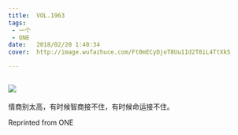 ```yaml
---
title:	VOL.1963
tags:
 - 一个
 - ONE
date:	2018/02/20 1:40:34
cover:	http://image.wufazhuce.com/Ft0mECyDjoT8Uu1Id2T8iL4TtXkS

---
```

![](http://image.wufazhuce.com/Ft0mECyDjoT8Uu1Id2T8iL4TtXkS)
---

情商别太高，有时候智商接不住，有时候命运接不住。
 
Reprinted from ONE

